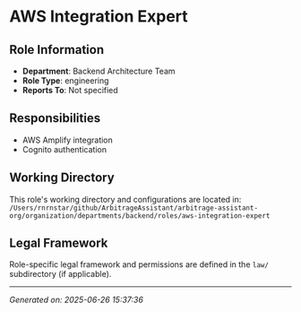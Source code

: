 # AWS Integration Expert

## Role Information
- **Department**: Backend Architecture Team
- **Role Type**: engineering
- **Reports To**: Not specified

## Responsibilities
- AWS Amplify integration
- Cognito authentication

## Working Directory
This role's working directory and configurations are located in:
`/Users/rnrnstar/github/ArbitrageAssistant/arbitrage-assistant-org/organization/departments/backend/roles/aws-integration-expert`

## Legal Framework
Role-specific legal framework and permissions are defined in the `law/` subdirectory (if applicable).

---
*Generated on: 2025-06-26 15:37:36*
